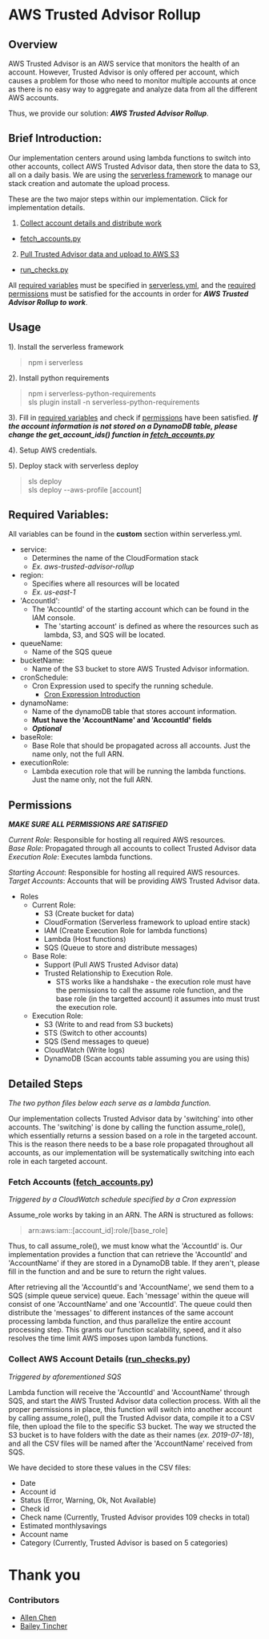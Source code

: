 # AWS Trusted Advisor Rollup

## Overview

AWS Trusted Advisor is an AWS service that monitors the health of an
account. However, Trusted Advisor is only offered per account, which causes
a problem for those who need to monitor multiple accounts at once as there is no
easy way to aggregate and analyze data from all the different AWS accounts.

Thus, we provide our solution: ***AWS Trusted Advisor Rollup***.

## Brief Introduction:
Our implementation centers around using lambda functions to switch into other
accounts, collect AWS Trusted Advisor data, then store the data to S3, all on a
daily basis. We are using the [serverless framework](https://www.npmjs.com/package/serverless)
to manage our stack creation and automate the upload process.

These are the two major steps within our implementation. Click for implementation
details.

1. [Collect account details and distribute work](#fetch_accounts)
  - [fetch_accounts.py](fetch_accounts.py)
2. [Pull Trusted Advisor data and upload to AWS S3](#collect_data)
  - [run_checks.py](run_checks.py)


All [required variables](#required_variables) must be specified in [serverless.yml](serverless.yml), and the
[required permissions](#permissions) must be satisfied for the
accounts in order for ***AWS Trusted Advisor Rollup to work***.

## Usage
1). Install the serverless framework  
> npm i serverless

2). Install python requirements
> npm i serverless-python-requirements  
> sls plugin install -n serverless-python-requirements

3). Fill in [required variables](#required_variables) and check if [permissions](#permissions) have been satisfied.
***If the account information is not stored on a DynamoDB table, please change the
get_account_ids() function in [fetch_accounts.py](fetch_accounts.py)***

4). Setup AWS credentials.

5). Deploy stack with serverless deploy
> sls deploy  
> sls deploy --aws-profile [account]   

<a name="required_variables"></a>
## Required Variables:
All variables can be found in the **custom** section within serverless.yml.
* service:
    * Determines the name of the CloudFormation stack
    * *Ex. aws-trusted-advisor-rollup*
* region:
    * Specifies where all resources will be located
    * *Ex. us-east-1*
* 'AccountId':
    * The 'AccountId' of the starting account which can be found in the IAM console.
        * The 'starting account' is defined as where the resources such as lambda,
    S3, and SQS will be located.        
* queueName:
    * Name of the SQS queue
* bucketName:
    * Name of the S3 bucket to store AWS Trusted Advisor information.
* cronSchedule:
    * Cron Expression used to specify the running schedule.
        * [Cron Expression Introduction](https://docs.aws.amazon.com/AmazonCloudWatch/latest/events/ScheduledEvents.html)
* dynamoName:
    * Name of the dynamoDB table that stores account information.
    * **Must have the 'AccountName' and 'AccountId' fields**
    * ***Optional***
* baseRole:
    * Base Role that should be propagated across all accounts. Just the name only, not the full ARN.
* executionRole:
    * Lambda execution role that will be running the lambda functions. Just the name only, not the full ARN.

## Permissions
***MAKE SURE ALL PERMISSIONS ARE SATISFIED***  

*Current Role*: Responsible for hosting all required AWS resources.   
*Base Role*: Propagated through all accounts to collect Trusted Advisor data  
*Execution Role*: Executes lambda functions.

*Starting Account*: Responsible for hosting all required AWS resources.   
*Target Accounts*: Accounts that will be providing AWS Trusted Advisor data.

* Roles
    * Current Role:
        * S3 (Create bucket for data)
        * CloudFormation (Serverless framework to upload entire stack)
        * IAM  (Create Execution Role for lambda functions)
        * Lambda (Host functions)
        * SQS (Queue to store and distribute messages)    
    * Base Role:
        * Support (Pull AWS Trusted Advisor data)
        * Trusted Relationship to Execution Role.
            * STS works like a handshake - the execution role must have the permissions to call
            the assume role function, and the base role (in the targetted account) it assumes into must trust the execution role.  
    * Execution Role:
        * S3 (Write to and read from S3 buckets)
        * STS (Switch to other accounts)
        * SQS (Send messages to queue)
        * CloudWatch (Write logs)
        * DynamoDB (Scan accounts table assuming you are using this)


## Detailed Steps
*The two python files below each serve as a lambda function.*  

Our implementation collects Trusted Advisor data by 'switching' into other
accounts. The 'switching' is done by calling the function assume_role(), which
essentially returns a session based on a role in the targeted account. This is
the reason there needs to be a base role propagated throughout all accounts, as
our implementation will be systematically switching into each role in each
targeted account.
<a name="fetch_accounts"></a>
### Fetch Accounts ([fetch_accounts.py](fetch_accounts.py))
*Triggered by a CloudWatch schedule specified by a Cron expression*  

Assume_role works by taking in an ARN. The ARN is structured as follows:
> arn:aws:iam::[account_id]:role/[base_role]  

Thus, to call assume_role(), we must know what the 'AccountId' is. Our implementation
provides a function that can retrieve the 'AccountId' and 'AccountName' if they
are stored in a DynamoDB table. If they aren't, please fill in the function and
and be sure to return the right values.

After retrieving all the 'AccountId's and 'AccountName', we send them to a SQS (simple
queue service) queue. Each 'message' within the queue will consist of one
'AccountName' and one 'AccountId'. The queue could then distribute the 'messages' to
different instances of the same account processing lambda function, and thus
parallelize the entire account processing step. This grants our function
scalability, speed, and it also resolves the time limit AWS imposes upon lambda
functions.

<a name="collect_data"></a>
### Collect AWS Account Details ([run_checks.py](run_checks.py))
*Triggered by aforementioned SQS*  

Lambda function will receive the 'AccountId' and 'AccountName' through SQS, and
start the AWS Trusted Advisor data collection process. With all the proper
permissions in place, this function will switch into another account by calling
assume_role(), pull the Trusted Advisor data, compile it to a CSV file, then
upload the file to the specific S3 bucket. The way we structed the S3 bucket is
to have folders with the date as their names (*ex. 2019-07-18*), and all the CSV
files will be named after the 'AccountName' received from SQS.

We have decided to store these values in the CSV files:  
* Date
* Account id
* Status (Error, Warning, Ok, Not Available)
* Check id
* Check name (Currently, Trusted Advisor provides 109 checks in total)
* Estimated monthlysavings
* Account name
* Category (Currently, Trusted Advisor is based on 5 categories)

# Thank you
### Contributors
* [Allen Chen](https://github.com/allenc3)
* [Bailey Tincher](https://github.com/baileytincher)
